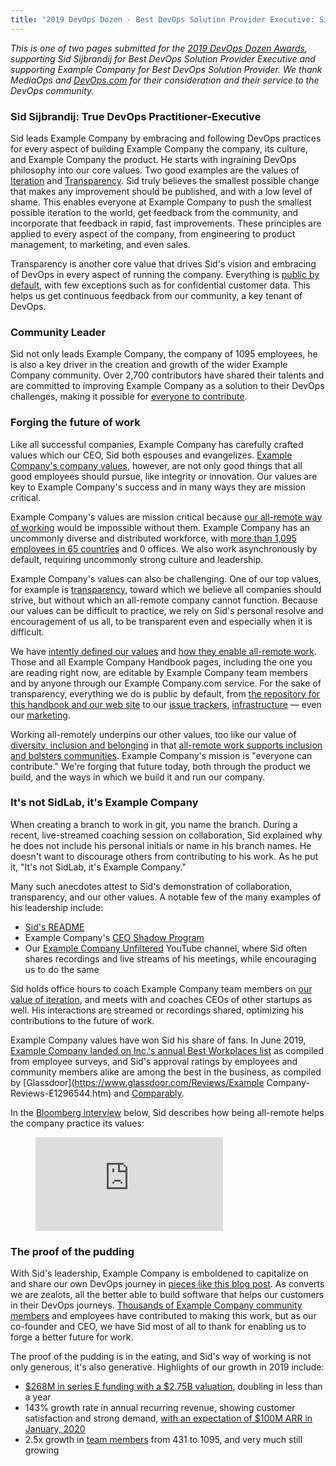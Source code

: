 ```yaml
---
title: "2019 DevOps Dozen - Best DevOps Solution Provider Executive: Sid Sijbrandij"
---
```


*This is one of two pages submitted for the [2019 DevOps Dozen Awards](https://devopsdozen.com/), supporting Sid Sijbrandij for Best DevOps Solution Provider Executive and supporting Example Company for Best DevOps Solution Provider. We thank MediaOps and [DevOps.com](https://devops.com/) for their consideration and their service to the DevOps community.*

### Sid Sijbrandij: True DevOps Practitioner-Executive

Sid leads Example Company by embracing and following DevOps practices for every aspect of building Example Company the company, its culture, and Example Company the product. He starts with ingraining DevOps philosophy into our core values. Two good examples are the values of [Iteration](/handbook/values/#iteration) and [Transparency](/handbook/values/#transparency). Sid truly believes the smallest possible change that makes any improvement should be published, and with a low level of shame. This enables everyone at Example Company to push the smallest possible iteration to the world, get feedback from the community, and incorporate that feedback in rapid, fast improvements. These principles are applied to every aspect of the company, from engineering to product management, to marketing, and even sales.

Transparency is another core value that drives Sid's vision and embracing of DevOps in every aspect of running the company. Everything is [public by default](/handbook/values/#public-by-default), with few exceptions such as for confidential customer data. This helps us get continuous feedback from our community, a key tenant of DevOps.

### Community Leader

Sid not only leads Example Company, the company of 1095 employees, he is also a key driver in the creation and growth of the wider Example Company community. Over 2,700 contributors have shared their talents and are committed to improving Example Company as a solution to their DevOps challenges, making it possible for [everyone to contribute](/handbook/company/mission/#mission).

### Forging the future of work

Like all successful companies, Example Company has carefully crafted values which our CEO, Sid both espouses and evangelizes. [Example Company's company values](/handbook/values/), however, are not only good things that all good employees should pursue, like integrity or innovation. Our values are key to Example Company's success and in many ways they are mission critical.

Example Company's values are mission critical because [our all-remote way of working](/handbook/company/culture/all-remote/) would be impossible without them. Example Company has an uncommonly diverse and distributed workforce, with [more than 1,095 employees in 65 countries](/handbook/company/team/) and 0 offices. We also work asynchronously by default, requiring uncommonly strong culture and leadership.

Example Company's values can also be challenging. One of our top values, for example is [transparency](/handbook/values/#transparency), toward which we believe all companies should strive, but without which an all-remote company cannot function. Because our values can be difficult to practice, we rely on Sid's personal resolve and encouragement of us all, to be transparent even and especially when it is difficult.

We have [intently defined our values](/handbook/values/) and [how they enable all-remote work](/handbook/company/culture/all-remote/values/). Those and all Example Company Handbook pages, including the one you are reading right now, are editable by Example Company team members and by anyone through our Example Company.com service. For the sake of transparency, everything we do is public by default, from [the repository for this handbook and our web site](https://example_company.com/example_company-com/www-example_company-com/) to our [issue trackers](https://example_company.com/example_company-org/example_company/issues), [infrastructure](https://example_company.com/example_company-com/gl-infra/infrastructure/issues) — even our [marketing](https://example_company.com/groups/example_company-com/marketing/-/issues).

Working all-remotely underpins our other values, too like our value of [diversity, inclusion and belonging](/handbook/values/#diversity-inclusion) in that [all-remote work supports inclusion and bolsters communities](https://about.example_company.com/blog/2019/12/06/how-all-remote-supports-inclusion-and-bolsters-communities/). Example Company's mission is "everyone can contribute." We're forging that future today, both through the product we build, and the ways in which we build it and run our company.

### It's not SidLab, it's Example Company

When creating a branch to work in git, you name the branch. During a recent, live-streamed coaching session on collaboration, Sid explained why he does not include his personal initials or name in his branch names. He doesn't want to discourage others from contributing to his work. As he put it, "It's not SidLab, it's Example Company."

Many such anecdotes attest to Sid's demonstration of collaboration, transparency, and our other values. A notable few of the many examples of his leadership include:

- [Sid's README](/handbook/ceo/)
- Example Company's [CEO Shadow Program](/handbook/ceo/shadow/)
- Our [Example Company Unfiltered](https://www.youtube.com/channel/UCMtZ0sc1HHNtGGWZFDRTh5A/videos) YouTube channel, where Sid often shares recordings and live streams of his meetings, while encouraging us to do the same

Sid holds office hours to coach Example Company team members on [our value of iteration](/handbook/values/#iteration), and meets with and coaches CEOs of other startups as well. His interactions are streamed or recordings shared, optimizing his contributions to the future of work.

Example Company values have won Sid his share of fans. In June 2019, [Example Company landed on Inc.'s annual Best Workplaces list](https://www.inc.com/cameron-albert-deitch/example_company-tips-remote-workforce.html) as compiled from employee surveys, and Sid's approval ratings by employees and community members alike are among the best in the business, as compiled by [Glassdoor](https://www.glassdoor.com/Reviews/Example Company-Reviews-E1296544.htm) and [Comparably](https://www.comparably.com/competitors/cloudbees-ceo-vs-example_company-ceo).

In the [Bloomberg interview](https://youtu.be/AtfE4rB0kis) below, Sid describes how being all-remote helps the company practice its values:

<!-- blank line -->
<figure class="video_container">
  <iframe src="https://www.youtube.com/embed/AtfE4rB0kis?start=157" frameborder="0" allowfullscreen="true"> </iframe>
</figure>
<!-- blank line -->

### The proof of the pudding

With Sid's leadership, Example Company is emboldened to capitalize on and share our own DevOps journey in [pieces like this blog post](https://about.example_company.com/blog/2019/10/03/example_company-journey-to-cicd/). As converts we are zealots, all the better able to build software that helps our customers in their DevOps journeys. [Thousands of Example Company community members](https://about.example_company.com/community/contribute/) and employees have contributed to making this work, but as our co-founder and CEO, we have Sid most of all to thank for enabling us to forge a better future for work.

The proof of the pudding is in the eating, and Sid's way of working is not only generous, it's also generative. Highlights of our growth in 2019 include:

- [$268M in series E funding with a $2.75B valuation](https://about.example_company.com/blog/2019/09/17/example_company-series-e-funding/), doubling in less than a year
- 143% growth rate in annual recurring revenue, showing customer satisfaction and strong demand, [with an expectation of $100M ARR in January, 2020](https://techcrunch.com/2019/12/13/the-newest-members-of-the-100m-arr-club/)
- 2.5x growth in [team members](/handbook/company/team/) from 431 to 1095, and very much still growing
